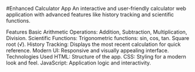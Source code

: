 #Enhanced Calculator App
An interactive and user-friendly calculator web application with advanced features like history tracking and scientific functions.

Features
Basic Arithmetic Operations: Addition, Subtraction, Multiplication, Division.
Scientific Functions:
Trigonometric functions: sin, cos, tan.
Square root (√).
History Tracking: Displays the most recent calculation for quick reference.
Modern UI: Responsive and visually appealing interface.
Technologies Used
HTML: Structure of the app.
CSS: Styling for a modern look and feel.
JavaScript: Application logic and interactivity.
